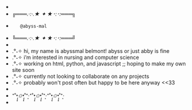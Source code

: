 -
- ╔═══*.·:·.★ ✦ ★･:･:*═══╗
-        @abyss-mal
- ╚═══*.·:·.★ ✦ ★･:･:*═══╝
-
- .°˖✧ hi, my name is abyssmal belmont! abyss or just abby is fine
- .°˖✧ i’m interested in nursing and computer science
- .°˖✧ working on html, python, and javascript ;; hoping to make my own site soon
- .°˖✧ currently not looking to collaborate on any projects
- .°˖✧ probably won't post often but happy to be here anyway <<33
-
- ⁺˚*•̩̩͙✩•̩̩͙*˚⁺‧͙⁺˚*•̩̩͙✩•̩̩͙*˚⁺‧͙⁺˚*•̩̩͙✩•̩̩͙*˚⁺‧͙
-
